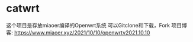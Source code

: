 # catwrt
这个项目是存放miaoer编译的Openwrt系统
可以Gitclone和下载，Fork
项目博客: https://www.miaoer.xyz/2021/10/10/openwrtv2021.10.10
